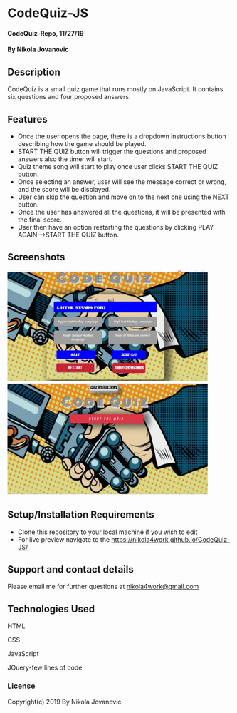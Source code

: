 # CodeQuiz-JS


#### CodeQuiz-Repo, 11/27/19

#### By Nikola Jovanovic

## Description
CodeQuiz is a small quiz game that runs mostly on JavaScript. It contains six questions and four proposed answers. 



## Features

* Once the user opens the page, there is a dropdown instructions button describing how the game should be played.
* START THE QUIZ button will trigger the questions and proposed answers also the timer will start.
* Quiz theme song will start to play once user clicks START THE QUIZ button.
* Once selecting an answer, user will see the message correct or wrong, and the score will be displayed.
* User can skip the question and move on to the next one using the NEXT button.
* Once the user has answered all the questions, it will be presented with the final score.
* User then have an option restarting the questions by clicking PLAY AGAIN-->START THE QUIZ button.


## Screenshots


<img src="https://github.com/nikola4work/CodeQuiz-JS/blob/master/assets/images/readme1.png" height="250" width="450">

<img src="https://github.com/nikola4work/CodeQuiz-JS/blob/master/assets/images/readme2.png" height="250" width="450">


## Setup/Installation Requirements

* Clone this repository to your local machine if you wish to edit
* For live preview navigate to the https://nikola4work.github.io/CodeQuiz-JS/ 




## Support and contact details

Please email me for further questions at nikola4work@gmail.com

## Technologies Used

HTML

CSS

JavaScript 

JQuery-few lines of code


### License

Copyright(c) 2019 By Nikola Jovanovic






